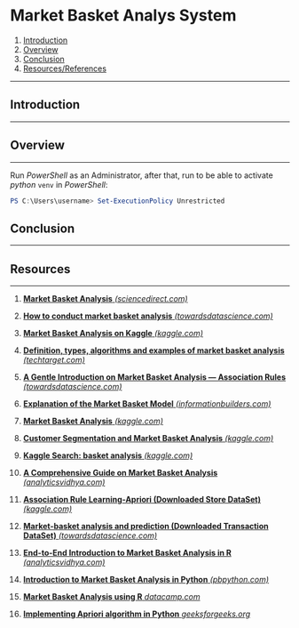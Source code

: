# Market Basket Analys System

1. [Introduction](#intro)
2. [Overview](#ov)
3. [Conclusion](#con)
4. [Resources/References](#res)

---

## Introduction <a name="intro"></a>

---

## Overview <a name="ov"></a>

---

Run _PowerShell_ as an Administrator, after that, run to be able to activate _python_ `venv` in _PowerShell_:
```powershell
PS C:\Users\username> Set-ExecutionPolicy Unrestricted
```

## Conclusion <a name="con"></a>

---


## Resources <a name="res"></a>

---

1. [**Market Basket Analysis** _(sciencedirect.com)_](https://www.sciencedirect.com/topics/computer-science/market-basket-analysis)

2. [**How to conduct market basket analysis** _(towardsdatascience.com)_](https://towardsdatascience.com/how-to-conduct-market-basket-analysis-f14f391a8625)

3. [**Market Basket Analysis on Kaggle** _(kaggle.com)_](https://www.kaggle.com/xvivancos/market-basket-analysis/report)

4. [**Definition, types, algorithms and examples of market basket analysis** _(techtarget.com)_](https://searchcustomerexperience.techtarget.com/definition/market-basket-analysis)

5. [**A Gentle Introduction on Market Basket Analysis — Association Rules** _(towardsdatascience.com)_](https://towardsdatascience.com/a-gentle-introduction-on-market-basket-analysis-association-rules-fa4b986a40ce)

6. [**Explanation of the Market Basket Model** _(informationbuilders.com)_](https://webfocusinfocenter.informationbuilders.com/wfappent/TLs/TL_rstat/source/marketbasket49.htm)

7. [**Market Basket Analysis** _(kaggle.com)_](https://www.kaggle.com/roshansharma/market-basket-analysis/notebook)

8. [**Customer Segmentation and Market Basket Analysis** _(kaggle.com)_](https://www.kaggle.com/mgmarques/customer-segmentation-and-market-basket-analysis)

9. [**Kaggle Search: basket analysis** _(kaggle.com)_](https://www.kaggle.com/search?q=basket+analysis)

10. [**A Comprehensive Guide on Market Basket Analysis** _(analyticsvidhya.com)_](https://www.analyticsvidhya.com/blog/2021/10/a-comprehensive-guide-on-market-basket-analysis/)

11. [**Association Rule Learning-Apriori (Downloaded Store DataSet)** _(kaggle.com)_](https://www.kaggle.com/sivaram1987/association-rule-learningapriori)

12. [**Market-basket analysis and prediction (Downloaded Transaction DataSet)** _(towardsdatascience.com)_](https://towardsdatascience.com/market-basket-analysis-using-associative-data-mining-and-apriori-algorithm-bddd07c6a71a)

13. [**End-to-End Introduction to Market Basket Analysis in R** _(analyticsvidhya.com)_](https://www.analyticsvidhya.com/blog/2021/10/end-to-end-introduction-to-market-basket-analysis-in-r/)

14. [**Introduction to Market Basket Analysis in Python** _(pbpython.com)_](https://pbpython.com/market-basket-analysis.html)

15. [**Market Basket Analysis using R** _datacamp.com_](https://www.datacamp.com/community/tutorials/market-basket-analysis-r)

16. [**Implementing Apriori algorithm in Python** _geeksforgeeks.org_](https://www.geeksforgeeks.org/implementing-apriori-algorithm-in-python/)
